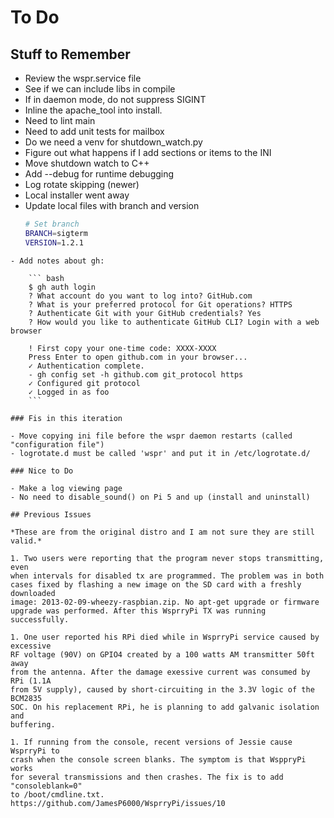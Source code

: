 # To Do

## Stuff to Remember

- Review the wspr.service file
- See if we can include libs in compile
- If in daemon mode, do not suppress SIGINT
- Inline the apache_tool into install.
- Need to lint main
- Need to add unit tests for mailbox
- Do we need a venv for shutdown_watch.py
- Figure out what happens if I add sections or items to the INI
- Move shutdown watch to C++
- Add --debug for runtime debugging
- Log rotate skipping (newer)
- Local installer went away
- Update local files with branch and version
    ``` bash
    # Set branch
    BRANCH=sigterm
    VERSION=1.2.1
```
- Add notes about gh:

    ``` bash
    $ gh auth login
    ? What account do you want to log into? GitHub.com
    ? What is your preferred protocol for Git operations? HTTPS
    ? Authenticate Git with your GitHub credentials? Yes
    ? How would you like to authenticate GitHub CLI? Login with a web browser

    ! First copy your one-time code: XXXX-XXXX
    Press Enter to open github.com in your browser... 
    ✓ Authentication complete.
    - gh config set -h github.com git_protocol https
    ✓ Configured git protocol
    ✓ Logged in as foo
    ```

### Fis in this iteration

- Move copying ini file before the wspr daemon restarts (called "configuration file")
- logrotate.d must be called 'wspr' and put it in /etc/logrotate.d/

### Nice to Do

- Make a log viewing page
- No need to disable_sound() on Pi 5 and up (install and uninstall)

## Previous Issues

*These are from the original distro and I am not sure they are still valid.*

1. Two users were reporting that the program never stops transmitting, even
when intervals for disabled tx are programmed. The problem was in both
cases fixed by flashing a new image on the SD card with a freshly downloaded
image: 2013-02-09-wheezy-raspbian.zip. No apt-get upgrade or firmware
upgrade was performed. After this WsprryPi TX was running successfully.

1. One user reported his RPi died while in WsprryPi service caused by excessive
RF voltage (90V) on GPIO4 created by a 100 watts AM transmitter 50ft away
from the antenna. After the damage exessive current was consumed by RPi (1.1A
from 5V supply), caused by short-circuiting in the 3.3V logic of the BCM2835
SOC. On his replacement RPi, he is planning to add galvanic isolation and
buffering.

1. If running from the console, recent versions of Jessie cause WsprryPi to
crash when the console screen blanks. The symptom is that WsppryPi works
for several transmissions and then crashes. The fix is to add "consoleblank=0"
to /boot/cmdline.txt.
https://github.com/JamesP6000/WsprryPi/issues/10

